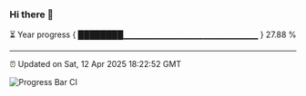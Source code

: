 ### Hi there 👋

⏳ Year progress { ████████▁▁▁▁▁▁▁▁▁▁▁▁▁▁▁▁▁▁▁▁▁▁ } 27.88 %

---

⏰ Updated on Sat, 12 Apr 2025 18:22:52 GMT

![Progress Bar CI](https://github.com/liununu/liununu/workflows/Progress%20Bar%20CI/badge.svg)
